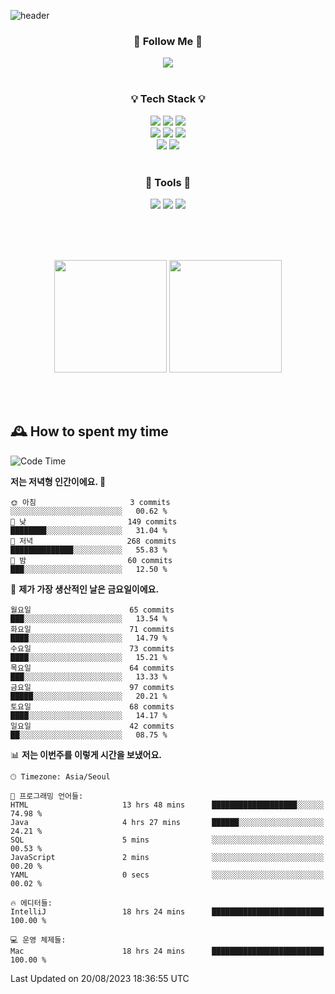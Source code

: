 ![header](https://capsule-render.vercel.app/api?type=waving&color=0:FFE29F,50:FFA99F,100:FF719A&height=300&fontAlignY=40&section=header&text=sung%20eun&fontSize=80&fontColor=FFFFFF)

<div align="center">
	<h3>🐹  Follow Me  🐹</h3>
	<a href="https://velog.io/@saeun05" target="_blank"><img src="https://img.shields.io/badge/Velog-20C997?style=flat&logo=velog&logoColor=white"/></a><br><br>
	<h3>💡  Tech Stack  💡</h3>
	<img src="https://img.shields.io/badge/Java-0078D4?style=flat"/>
	<img src="https://img.shields.io/badge/Spring-6DB33F?style=flat&logo=spring&logoColor=white"/>
	<img src="https://img.shields.io/badge/SpringBoot-6DB33F?style=flat&logo=springboot&logoColor=white"/><br>
	<img src="https://img.shields.io/badge/HTML5-E34F26?style=flat&logo=html5&logoColor=white"/>
	<img src="https://img.shields.io/badge/CSS3-1572B6?style=flat&logo=css3&logoColor=white"/>
	<img src="https://img.shields.io/badge/jQuery-0769AD?style=flat&logo=jquery&logoColor=white"/><br>
	<img src="https://img.shields.io/badge/MySQL-4479A1?style=flat&logo=mysql&logoColor=white"/>
	<img src="https://img.shields.io/badge/oracle-F80000?style=flat&logo=oracle&logoColor=white"/><br><br>
	<h3>🔦  Tools  🔦</h3>
	<img src="https://img.shields.io/badge/intelliJ IDEA-000000?style=flat&logo=intellijidea&logoColor=white"/>
	<img src="https://img.shields.io/badge/Notion-F9DC3E?style=flat&logo=notion&logoColor=white"/>
	<img src="https://img.shields.io/badge/Git-F05032?style=flat&logo=git&logoColor=white"/><br><br>
</div>

<br><br>

<div align="center">
  <img style="height:180px" src="https://github-readme-stats.vercel.app/api?username=sungeunn&show_icons=true&theme=omni&locale=kr"/>
  <img style="height:180px" src="https://github-readme-stats.vercel.app/api/top-langs/?username=sungeunn&theme=omni&layout=compact&locale=kr"/>
</div>

<br><br>

## 🕰 How to spent my time
<!--START_SECTION:waka-->
![Code Time](http://img.shields.io/badge/Code%20Time-123%20hrs%2052%20mins-blue)

**저는 저녁형 인간이에요. 🦉** 

```text
🌞 아침                     3 commits           ░░░░░░░░░░░░░░░░░░░░░░░░░   00.62 % 
🌆 낮　                     149 commits         ████████░░░░░░░░░░░░░░░░░   31.04 % 
🌃 저녁                     268 commits         ██████████████░░░░░░░░░░░   55.83 % 
🌙 밤　                     60 commits          ███░░░░░░░░░░░░░░░░░░░░░░   12.50 % 
```
📅 **제가 가장 생산적인 날은 금요일이에요.** 

```text
월요일                      65 commits          ███░░░░░░░░░░░░░░░░░░░░░░   13.54 % 
화요일                      71 commits          ████░░░░░░░░░░░░░░░░░░░░░   14.79 % 
수요일                      73 commits          ████░░░░░░░░░░░░░░░░░░░░░   15.21 % 
목요일                      64 commits          ███░░░░░░░░░░░░░░░░░░░░░░   13.33 % 
금요일                      97 commits          █████░░░░░░░░░░░░░░░░░░░░   20.21 % 
토요일                      68 commits          ████░░░░░░░░░░░░░░░░░░░░░   14.17 % 
일요일                      42 commits          ██░░░░░░░░░░░░░░░░░░░░░░░   08.75 % 
```


📊 **저는 이번주를 이렇게 시간을 보냈어요.** 

```text
🕑︎ Timezone: Asia/Seoul

💬 프로그래밍 언어들: 
HTML                     13 hrs 48 mins      ███████████████████░░░░░░   74.98 % 
Java                     4 hrs 27 mins       ██████░░░░░░░░░░░░░░░░░░░   24.21 % 
SQL                      5 mins              ░░░░░░░░░░░░░░░░░░░░░░░░░   00.53 % 
JavaScript               2 mins              ░░░░░░░░░░░░░░░░░░░░░░░░░   00.20 % 
YAML                     0 secs              ░░░░░░░░░░░░░░░░░░░░░░░░░   00.02 % 

🔥 에디터들: 
IntelliJ                 18 hrs 24 mins      █████████████████████████   100.00 % 

💻 운영 체제들: 
Mac                      18 hrs 24 mins      █████████████████████████   100.00 % 
```


 Last Updated on 20/08/2023 18:36:55 UTC
<!--END_SECTION:waka-->
